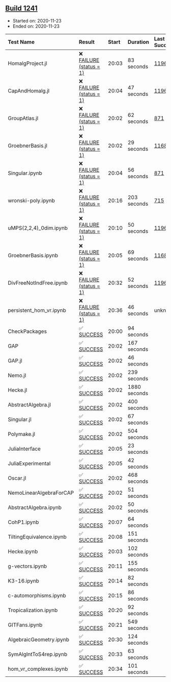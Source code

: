 ## [Build 1241](https://oscarci.mathematik.uni-kl.de/job/oscar-stable/1241/)

* Started on: 2020-11-23
* Ended on: 2020-11-23

| Test Name    | Result | Start | Duration | Last Success | First Failure |
|:-------------|:-------|:------|:---------|:-------------|:--------------|
| HomalgProject.jl | ❌ [FAILURE (status = 1)](https://oscarci.mathematik.uni-kl.de/job/oscar-stable/1241/artifact/logs/build-1241/HomalgProject.jl.log) | 20:03 | 83 seconds | [1196](https://oscarci.mathematik.uni-kl.de/job/oscar-stable/1196/) | [1197](https://oscarci.mathematik.uni-kl.de/job/oscar-stable/1197/) |
| CapAndHomalg.jl | ❌ [FAILURE (status = 1)](https://oscarci.mathematik.uni-kl.de/job/oscar-stable/1241/artifact/logs/build-1241/CapAndHomalg.jl.log) | 20:04 | 47 seconds | [1196](https://oscarci.mathematik.uni-kl.de/job/oscar-stable/1196/) | [1197](https://oscarci.mathematik.uni-kl.de/job/oscar-stable/1197/) |
| GroupAtlas.jl | ❌ [FAILURE (status = 1)](https://oscarci.mathematik.uni-kl.de/job/oscar-stable/1241/artifact/logs/build-1241/GroupAtlas.jl.log) | 20:02 | 62 seconds | [871](https://oscarci.mathematik.uni-kl.de/job/oscar-stable/871/) | [872](https://oscarci.mathematik.uni-kl.de/job/oscar-stable/872/) |
| GroebnerBasis.jl | ❌ [FAILURE (status = 1)](https://oscarci.mathematik.uni-kl.de/job/oscar-stable/1241/artifact/logs/build-1241/GroebnerBasis.jl.log) | 20:02 | 29 seconds | [1168](https://oscarci.mathematik.uni-kl.de/job/oscar-stable/1168/) | [1169](https://oscarci.mathematik.uni-kl.de/job/oscar-stable/1169/) |
| Singular.ipynb | ❌ [FAILURE (status = 1)](https://oscarci.mathematik.uni-kl.de/job/oscar-stable/1241/artifact/logs/build-1241/Singular.ipynb.log) | 20:04 | 56 seconds | [871](https://oscarci.mathematik.uni-kl.de/job/oscar-stable/871/) | [872](https://oscarci.mathematik.uni-kl.de/job/oscar-stable/872/) |
| wronski-poly.ipynb | ❌ [FAILURE (status = 1)](https://oscarci.mathematik.uni-kl.de/job/oscar-stable/1241/artifact/logs/build-1241/wronski-poly.ipynb.log) | 20:16 | 203 seconds | [715](https://oscarci.mathematik.uni-kl.de/job/oscar-stable/715/) | [716](https://oscarci.mathematik.uni-kl.de/job/oscar-stable/716/) |
| uMPS(2,2,4)_0dim.ipynb | ❌ [FAILURE (status = 1)](https://oscarci.mathematik.uni-kl.de/job/oscar-stable/1241/artifact/logs/build-1241/uMPS-2-2-4-_0dim.ipynb.log) | 20:10 | 50 seconds | [1196](https://oscarci.mathematik.uni-kl.de/job/oscar-stable/1196/) | [1197](https://oscarci.mathematik.uni-kl.de/job/oscar-stable/1197/) |
| GroebnerBasis.ipynb | ❌ [FAILURE (status = 1)](https://oscarci.mathematik.uni-kl.de/job/oscar-stable/1241/artifact/logs/build-1241/GroebnerBasis.ipynb.log) | 20:05 | 69 seconds | [1168](https://oscarci.mathematik.uni-kl.de/job/oscar-stable/1168/) | [1169](https://oscarci.mathematik.uni-kl.de/job/oscar-stable/1169/) |
| DivFreeNotIndFree.ipynb | ❌ [FAILURE (status = 1)](https://oscarci.mathematik.uni-kl.de/job/oscar-stable/1241/artifact/logs/build-1241/DivFreeNotIndFree.ipynb.log) | 20:32 | 52 seconds | [1196](https://oscarci.mathematik.uni-kl.de/job/oscar-stable/1196/) | [1197](https://oscarci.mathematik.uni-kl.de/job/oscar-stable/1197/) |
| persistent_hom_vr.ipynb | ❌ [FAILURE (status = 1)](https://oscarci.mathematik.uni-kl.de/job/oscar-stable/1241/artifact/logs/build-1241/persistent_hom_vr.ipynb.log) | 20:36 | 46 seconds | unknown | unknown |
| CheckPackages | ✅ [SUCCESS](https://oscarci.mathematik.uni-kl.de/job/oscar-stable/1241/artifact/logs/build-1241/CheckPackages.log) | 20:00 | 94 seconds |  |  |
| GAP | ✅ [SUCCESS](https://oscarci.mathematik.uni-kl.de/job/oscar-stable/1241/artifact/logs/build-1241/GAP.log) | 20:02 | 167 seconds |  |  |
| GAP.jl | ✅ [SUCCESS](https://oscarci.mathematik.uni-kl.de/job/oscar-stable/1241/artifact/logs/build-1241/GAP.jl.log) | 20:02 | 46 seconds |  |  |
| Nemo.jl | ✅ [SUCCESS](https://oscarci.mathematik.uni-kl.de/job/oscar-stable/1241/artifact/logs/build-1241/Nemo.jl.log) | 20:02 | 239 seconds |  |  |
| Hecke.jl | ✅ [SUCCESS](https://oscarci.mathematik.uni-kl.de/job/oscar-stable/1241/artifact/logs/build-1241/Hecke.jl.log) | 20:02 | 1880 seconds |  |  |
| AbstractAlgebra.jl | ✅ [SUCCESS](https://oscarci.mathematik.uni-kl.de/job/oscar-stable/1241/artifact/logs/build-1241/AbstractAlgebra.jl.log) | 20:02 | 400 seconds |  |  |
| Singular.jl | ✅ [SUCCESS](https://oscarci.mathematik.uni-kl.de/job/oscar-stable/1241/artifact/logs/build-1241/Singular.jl.log) | 20:02 | 67 seconds |  |  |
| Polymake.jl | ✅ [SUCCESS](https://oscarci.mathematik.uni-kl.de/job/oscar-stable/1241/artifact/logs/build-1241/Polymake.jl.log) | 20:02 | 504 seconds |  |  |
| JuliaInterface | ✅ [SUCCESS](https://oscarci.mathematik.uni-kl.de/job/oscar-stable/1241/artifact/logs/build-1241/JuliaInterface.log) | 20:05 | 23 seconds |  |  |
| JuliaExperimental | ✅ [SUCCESS](https://oscarci.mathematik.uni-kl.de/job/oscar-stable/1241/artifact/logs/build-1241/JuliaExperimental.log) | 20:05 | 42 seconds |  |  |
| Oscar.jl | ✅ [SUCCESS](https://oscarci.mathematik.uni-kl.de/job/oscar-stable/1241/artifact/logs/build-1241/Oscar.jl.log) | 20:02 | 468 seconds |  |  |
| NemoLinearAlgebraForCAP | ✅ [SUCCESS](https://oscarci.mathematik.uni-kl.de/job/oscar-stable/1241/artifact/logs/build-1241/NemoLinearAlgebraForCAP.log) | 20:02 | 51 seconds |  |  |
| AbstractAlgebra.ipynb | ✅ [SUCCESS](https://oscarci.mathematik.uni-kl.de/job/oscar-stable/1241/artifact/logs/build-1241/AbstractAlgebra.ipynb.log) | 20:02 | 50 seconds |  |  |
| CohP1.ipynb | ✅ [SUCCESS](https://oscarci.mathematik.uni-kl.de/job/oscar-stable/1241/artifact/logs/build-1241/CohP1.ipynb.log) | 20:07 | 64 seconds |  |  |
| TiltingEquivalence.ipynb | ✅ [SUCCESS](https://oscarci.mathematik.uni-kl.de/job/oscar-stable/1241/artifact/logs/build-1241/TiltingEquivalence.ipynb.log) | 20:08 | 151 seconds |  |  |
| Hecke.ipynb | ✅ [SUCCESS](https://oscarci.mathematik.uni-kl.de/job/oscar-stable/1241/artifact/logs/build-1241/Hecke.ipynb.log) | 20:03 | 102 seconds |  |  |
| g-vectors.ipynb | ✅ [SUCCESS](https://oscarci.mathematik.uni-kl.de/job/oscar-stable/1241/artifact/logs/build-1241/g-vectors.ipynb.log) | 20:11 | 155 seconds |  |  |
| K3-16.ipynb | ✅ [SUCCESS](https://oscarci.mathematik.uni-kl.de/job/oscar-stable/1241/artifact/logs/build-1241/K3-16.ipynb.log) | 20:14 | 82 seconds |  |  |
| c-automorphisms.ipynb | ✅ [SUCCESS](https://oscarci.mathematik.uni-kl.de/job/oscar-stable/1241/artifact/logs/build-1241/c-automorphisms.ipynb.log) | 20:15 | 86 seconds |  |  |
| Tropicalization.ipynb | ✅ [SUCCESS](https://oscarci.mathematik.uni-kl.de/job/oscar-stable/1241/artifact/logs/build-1241/Tropicalization.ipynb.log) | 20:20 | 92 seconds |  |  |
| GITFans.ipynb | ✅ [SUCCESS](https://oscarci.mathematik.uni-kl.de/job/oscar-stable/1241/artifact/logs/build-1241/GITFans.ipynb.log) | 20:21 | 549 seconds |  |  |
| AlgebraicGeometry.ipynb | ✅ [SUCCESS](https://oscarci.mathematik.uni-kl.de/job/oscar-stable/1241/artifact/logs/build-1241/AlgebraicGeometry.ipynb.log) | 20:30 | 124 seconds |  |  |
| SymAlgIntToS4rep.ipynb | ✅ [SUCCESS](https://oscarci.mathematik.uni-kl.de/job/oscar-stable/1241/artifact/logs/build-1241/SymAlgIntToS4rep.ipynb.log) | 20:33 | 63 seconds |  |  |
| hom_vr_complexes.ipynb | ✅ [SUCCESS](https://oscarci.mathematik.uni-kl.de/job/oscar-stable/1241/artifact/logs/build-1241/hom_vr_complexes.ipynb.log) | 20:34 | 101 seconds |  |  |
